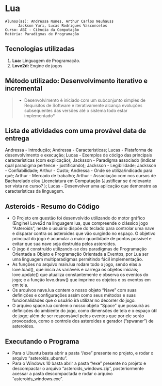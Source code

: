 # Lua

    Alunos(as): Andressa Nunes, Arthur Carlos Neuhauss
          Jackson Yuri, Lucas Rodrigues Vasconcelos
    Curso: ABI - Ciência da Computação
    Matéria: Paradigmas de Programação

## Tecnologias utilizadas
1. **Lua:** Linguagem de Programação.
2. **Love2d:** Engine de jogos

## Método utilizado: Desenvolvimento iterativo e incremental
> * Desenvolvimento é iniciado com um subconjunto simples de Requisitos de Software e iterativamente alcança evoluções subsequentes das versões até o sistema todo estar implementado*


## Lista de atividades com uma provável data de entrega 


Andressa - Introdução;
Andressa - Características;
Lucas - Plataforma de desenvolvimento e execução;
Lucas - Exemplos de código das principais características (com explicação);
Jacksson - Paradigma associado (indicar qual paradigma pertence - justificando);
Jacksson - Legibilidade;
Jacksson - Confiabilidade;
Arthur - Custo;
Andressa - Onde se utiliza/indicado para quê;
Arthur - Mercado de trabalho;
Arthur - Associação com nos cursos de Bacharelado e/ou Licenciatura em Computação (Justificar se é relevante ser vista no curso? );
Lucas - Desenvolver uma aplicação que demonstre as características da linguagem.


## Asteroids - Resumo do Código

- O Projeto em questão foi desenvolvido utilizando do motor gráfico (Engine) Love2d na linguagem lua, que compreende o clássico jogo “Asteroids”, neste o usuário dispõe do teclado para controlar uma nave e disparar contra os asteroides que vão surgindo no espaço. O objetivo principal do jogo é acumular a maior quantidade de pontos possível e evitar que sua nave seja destruída pelos asteroides.
- O jogo é construído utilizando-se dos paradigmas de Programação Orientada a Objeto e Programação Orientada a Eventos, por Lua ser uma linguagem multiparadigmas permitindo fácil implementação.
- As funções no arquivo main.lua rodam todo o jogo, sendo elas a love.load(), que inicia as variáveis e carrega os objetos iniciais; love.update() que atualiza constantemente e observa os eventos do jogo; e a função love.draw() que imprime os objetos e os eventos em em tela.
- Os arquivos nave.lua contem o nosso objeto “Nave” com suas definições e configurações assim como seus métodos e suas funcionalidades que o usuário irá utilizar no decorrer do jogo.
- O arquivo space.lua contem o nosso objeto “Space” que possuirá as definições do ambiente do jogo, como dimensões de tela e o espaço útil de jogo; além de ser responsável pelos eventos que por ele serão provocados, como o controle dos asteroides e  gerador (”spwaner”) de asteroides.

## Executando o Programa
- Para o Ubuntu basta abrir a pasta “/exe” presente no projeto, e rodar o arquivo “asteroids_ubuntu”.
- Para o Windows 10 basta abrir a pasta “/exe” presente no projeto e descompactar o arquivo “asteroids_windows.zip”, posteriormente acessar a pasta descompactada e rodar o arquivo “asteroids_windows.exe".
